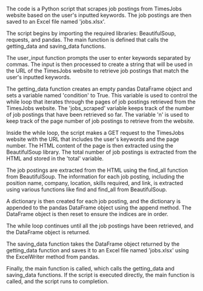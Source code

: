 The code is a Python script that scrapes job postings from TimesJobs website based on the user's inputted keywords. The job postings are then saved to an Excel file named 'jobs.xlsx'.

The script begins by importing the required libraries: BeautifulSoup, requests, and pandas. The main function is defined that calls the getting_data and saving_data functions.

The user_input function prompts the user to enter keywords separated by commas. The input is then processed to create a string that will be used in the URL of the TimesJobs website to retrieve job postings that match the user's inputted keywords.

The getting_data function creates an empty pandas DataFrame object and sets a variable named 'condition' to True. This variable is used to control the while loop that iterates through the pages of job postings retrieved from the TimesJobs website. The 'jobs_scraped' variable keeps track of the number of job postings that have been retrieved so far. The variable 'n' is used to keep track of the page number of job postings to retrieve from the website.

Inside the while loop, the script makes a GET request to the TimesJobs website with the URL that includes the user's keywords and the page number. The HTML content of the page is then extracted using the BeautifulSoup library. The total number of job postings is extracted from the HTML and stored in the 'total' variable.

The job postings are extracted from the HTML using the find_all function from BeautifulSoup. The information for each job posting, including the position name, company, location, skills required, and link, is extracted using various functions like find and find_all from BeautifulSoup.

A dictionary is then created for each job posting, and the dictionary is appended to the pandas DataFrame object using the append method. The DataFrame object is then reset to ensure the indices are in order.

The while loop continues until all the job postings have been retrieved, and the DataFrame object is returned.

The saving_data function takes the DataFrame object returned by the getting_data function and saves it to an Excel file named 'jobs.xlsx' using the ExcelWriter method from pandas.

Finally, the main function is called, which calls the getting_data and saving_data functions. If the script is executed directly, the main function is called, and the script runs to completion.
